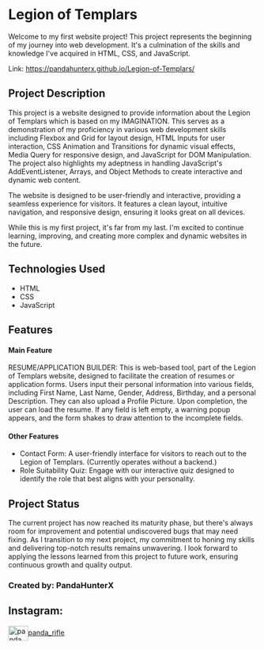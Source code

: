 # Legion of Templars

Welcome to my first website project! This project represents the beginning of my journey into web development. It's a culmination of the skills and knowledge I've acquired in HTML, CSS, and JavaScript.

Link: https://pandahunterx.github.io/Legion-of-Templars/

## Project Description

This project is a website designed to provide information about the Legion of Templars which is based on my IMAGINATION. This serves as a demonstration of my proficiency in various web development skills including Flexbox and Grid for layout design, HTML Inputs for user interaction, CSS Animation and Transitions for dynamic visual effects, Media Query for responsive design, and JavaScript for DOM Manipulation. The project also highlights my adeptness in handling JavaScript's AddEventListener, Arrays, and Object Methods to create interactive and dynamic web content.

The website is designed to be user-friendly and interactive, providing a seamless experience for visitors. It features a clean layout, intuitive navigation, and responsive design, ensuring it looks great on all devices.

While this is my first project, it's far from my last. I'm excited to continue learning, improving, and creating more complex and dynamic websites in the future.

## Technologies Used

* HTML
* CSS
* JavaScript

## Features
#### Main Feature
 RESUME/APPLICATION BUILDER: This is web-based tool, part of the Legion of Templars website, designed to facilitate the creation of resumes or application forms. Users input their personal information into various fields, including First Name, Last Name, Gender, Address, Birthday, and a personal Description. They can also upload a Profile Picture. Upon completion, the user can load the resume. If any field is left empty, a warning popup appears, and the form shakes to draw attention to the incomplete fields.
#### Other Features
*  Contact Form: A user-friendly interface for visitors to reach out to the Legion of Templars. (Currently operates without a backend.)
* Role Suitability Quiz: Engage with our interactive quiz designed to identify the role that best aligns with your personality.

## Project Status

The current project has now reached its maturity phase, but there's always room for improvement and potential undiscovered bugs that may need fixing. As I transition to my next project, my commitment to honing my skills and delivering top-notch results remains unwavering. I look forward to applying the lessons learned from this project to future work, ensuring continuous growth and quality output.


### Created by: PandaHunterX
## Instagram:
<p align="left">
<a href="https://instagram.com/panda_rifle" target="blank"><img align="center" src="https://raw.githubusercontent.com/rahuldkjain/github-profile-readme-generator/master/src/images/icons/Social/instagram.svg" alt="panda_rifle" height="30" width="40" />panda_rifle</a>
</p>